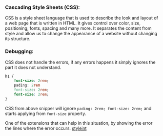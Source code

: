 ### Cascading Style Sheets (CSS):

CSS is a style sheet language that is used to describe the look and layout of a web page that is written in HTML.
It gives control over color, size, positioning, fonts, spacing and many more.
It separates the content from style and allow us to change the appearance of a website without changing its structure.

### Debugging:

CSS does not handle the errors, if any errors happens it simply ignores the part it does not understand.

```css
h1 {
	font-size: 2rem;
	pading: 2rem
	font-size: 2rem;
	font-size: 2rem;
}
```

CSS from above snipper will ignore `pading: 2rem; font-size: 2rem;` and starts applying from `font-size` property.

One of the extensions that can help in this situation, by showing the error the lines where the error occurs.
<a href="https://marketplace.visualstudio.com/items?itemName=stylelint.vscode-stylelint">styleint</a>
